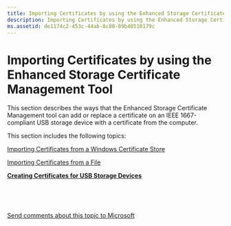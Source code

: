 ```yaml
---
title: Importing Certificates by using the Enhanced Storage Certificate Management Tool
description: Importing Certificates by using the Enhanced Storage Certificate Management Tool
ms.assetid: de1174c2-453c-44ab-8c80-89b40510179c
---
```


# Importing Certificates by using the Enhanced Storage Certificate Management Tool


This section describes the ways that the Enhanced Storage Certificate Management tool can add or replace a certificate on an IEEE 1667-compliant USB storage device with a certificate from the computer.

This section includes the following topics:

[Importing Certificates from a Windows Certificate Store](importing-certificates-from-a-windows-certificate-store.md)

[Importing Certificates from a File](importing-certificates-from-a-file.md)

[**Creating Certificates for USB Storage Devices**](creating-certificates-for-usb-storage-devices.md)

 

 

[Send comments about this topic to Microsoft](mailto:wsddocfb@microsoft.com?subject=Documentation%20feedback%20[devtest\devtest]:%20Importing%20Certificates%20by%20using%20the%20Enhanced%20Storage%20Certificate%20Management%20Tool%20%20RELEASE:%20%2811/17/2016%29&body=%0A%0APRIVACY%20STATEMENT%0A%0AWe%20use%20your%20feedback%20to%20improve%20the%20documentation.%20We%20don't%20use%20your%20email%20address%20for%20any%20other%20purpose,%20and%20we'll%20remove%20your%20email%20address%20from%20our%20system%20after%20the%20issue%20that%20you're%20reporting%20is%20fixed.%20While%20we're%20working%20to%20fix%20this%20issue,%20we%20might%20send%20you%20an%20email%20message%20to%20ask%20for%20more%20info.%20Later,%20we%20might%20also%20send%20you%20an%20email%20message%20to%20let%20you%20know%20that%20we've%20addressed%20your%20feedback.%0A%0AFor%20more%20info%20about%20Microsoft's%20privacy%20policy,%20see%20http://privacy.microsoft.com/default.aspx. "Send comments about this topic to Microsoft")




